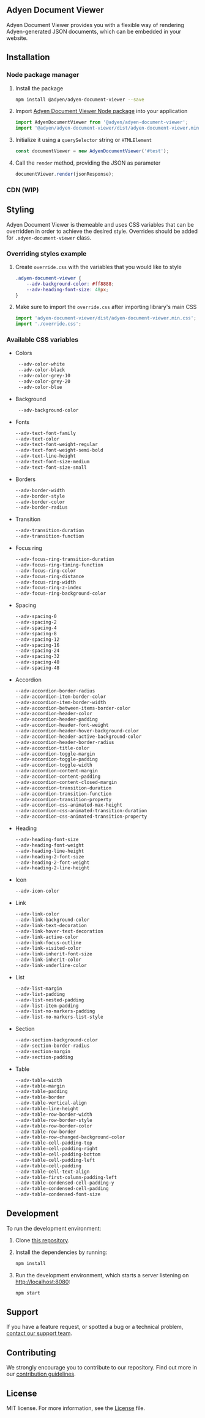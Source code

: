 ## Adyen Document Viewer

Adyen Document Viewer provides you with a flexible way of rendering Adyen-generated JSON documents, which can be embedded in your website.

## Installation

### Node package manager

1. Install the package

    ```sh
    npm install @adyen/adyen-document-viewer --save
    ```

2. Import [Adyen Document Viewer Node package](https://www.npmjs.com/package/@adyen/adyen-document-viewer) into your application

    ```js
    import AdyenDocumentViewer from '@adyen/adyen-document-viewer';
    import '@adyen/adyen-document-viewer/dist/adyen-document-viewer.min.css'; 
    ```
   
3. Initialize it using a `querySelector` string or `HTMLElement`

    ```js
    const documentViewer = new AdyenDocumentViewer('#test');
    ```

4. Call the `render` method, providing the JSON as parameter

    ```js
    documentViewer.render(jsonResponse);
    ```

### CDN (WIP)

## Styling 

Adyen Document Viewer is themeable and uses CSS variables that can be overridden in order to achieve the desired style. Overrides should be added for `.adyen-document-viewer` class.

### Overriding styles example

1. Create `override.css` with the variables that you would like to style 

   ```css
   .adyen-document-viewer {
       --adv-background-color: #ff8888;
       --adv-heading-font-size: 48px;
   }
   ```
   
2. Make sure to import the `override.css` after importing library's main CSS

   ```js
   import 'adyen-document-viewer/dist/adyen-document-viewer.min.css';
   import './override.css';
   ```

### Available CSS variables

* Colors
   ```css
    --adv-color-white
    --adv-color-black
    --adv-color-grey-10
    --adv-color-grey-20
    --adv-color-blue
   ```
* Background 
   ```css
    --adv-background-color
   ```
* Fonts
   ```css
   --adv-text-font-family
   --adv-text-color
   --adv-text-font-weight-regular
   --adv-text-font-weight-semi-bold
   --adv-text-line-height
   --adv-text-font-size-medium
   --adv-text-font-size-small
   ```
  
* Borders
   ```css
   --adv-border-width
   --adv-border-style
   --adv-border-color
   --adv-border-radius
   ```

* Transition
   ```css
   --adv-transition-duration
   --adv-transition-function
   ```
   
* Focus ring
   ```css
   --adv-focus-ring-transition-duration
   --adv-focus-ring-timing-function
   --adv-focus-ring-color
   --adv-focus-ring-distance
   --adv-focus-ring-width
   --adv-focus-ring-z-index
   --adv-focus-ring-background-color
   ```
  
* Spacing
   ```css
   --adv-spacing-0
   --adv-spacing-2
   --adv-spacing-4
   --adv-spacing-8
   --adv-spacing-12
   --adv-spacing-16
   --adv-spacing-24
   --adv-spacing-32
   --adv-spacing-40
   --adv-spacing-48
   ```
  
* Accordion
   ```css
   --adv-accordion-border-radius
   --adv-accordion-item-border-color
   --adv-accordion-item-border-width
   --adv-accordion-between-items-border-color
   --adv-accordion-header-color
   --adv-accordion-header-padding
   --adv-accordion-header-font-weight
   --adv-accordion-header-hover-background-color
   --adv-accordion-header-active-background-color
   --adv-accordion-header-border-radius
   --adv-accordion-title-color
   --adv-accordion-toggle-margin
   --adv-accordion-toggle-padding
   --adv-accordion-toggle-width
   --adv-accordion-content-margin
   --adv-accordion-content-padding
   --adv-accordion-content-closed-margin
   --adv-accordion-transition-duration
   --adv-accordion-transition-function
   --adv-accordion-transition-property
   --adv-accordion-css-animated-max-height
   --adv-accordion-css-animated-transition-duration
   --adv-accordion-css-animated-transition-property
   ``` 
  
* Heading  
   ```css
   --adv-heading-font-size
   --adv-heading-font-weight
   --adv-heading-line-height
   --adv-heading-2-font-size
   --adv-heading-2-font-weight
   --adv-heading-2-line-height
  ```

* Icon
   ```css
   --adv-icon-color
   ```

* Link
   ```css
   --adv-link-color
   --adv-link-background-color
   --adv-link-text-decoration
   --adv-link-hover-text-decoration
   --adv-link-active-color
   --adv-link-focus-outline
   --adv-link-visited-color
   --adv-link-inherit-font-size
   --adv-link-inherit-color
   --adv-link-underline-color
   ```

* List
   ```css
   --adv-list-margin
   --adv-list-padding
   --adv-list-nested-padding
   --adv-list-item-padding
   --adv-list-no-markers-padding
   --adv-list-no-markers-list-style
   ```

* Section
   ```css
   --adv-section-background-color
   --adv-section-border-radius
   --adv-section-margin
   --adv-section-padding
   ```

* Table
   ```css
   --adv-table-width
   --adv-table-margin
   --adv-table-padding
   --adv-table-border
   --adv-table-vertical-align
   --adv-table-line-height
   --adv-table-row-border-width
   --adv-table-row-border-style
   --adv-table-row-border-color
   --adv-table-row-border
   --adv-table-row-changed-background-color
   --adv-table-cell-padding-top
   --adv-table-cell-padding-right
   --adv-table-cell-padding-bottom
   --adv-table-cell-padding-left
   --adv-table-cell-padding
   --adv-table-cell-text-align
   --adv-table-first-column-padding-left
   --adv-table-condensed-cell-padding-y
   --adv-table-condensed-cell-padding
   --adv-table-condensed-font-size
   ```

## Development

To run the development environment:

1. Clone [this repository](https://github.com/Adyen/adyen-document-viewer).
2. Install the dependencies by running:
 
   ```sh
   npm install
   ```
3. Run the development environment, which starts a server listening on [http://localhost:8080](http://localhost:8080):
 
   ```sh
   npm start
   ```

## Support

If you have a feature request, or spotted a bug or a technical problem, [contact our support team](https://www.adyen.help/hc/en-us/requests/new).

## Contributing
We strongly encourage you to contribute to our repository. Find out more in our [contribution guidelines](https://github.com/Adyen/.github/blob/master/CONTRIBUTING.md).

## License

MIT license. For more information, see the [License](LICENSE) file.
